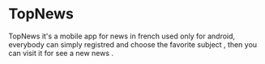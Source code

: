# TopNews
TopNews it's a mobile app for news in french used only for android, everybody can simply registred and choose the favorite subject , then you can visit it for 
see a new news .

